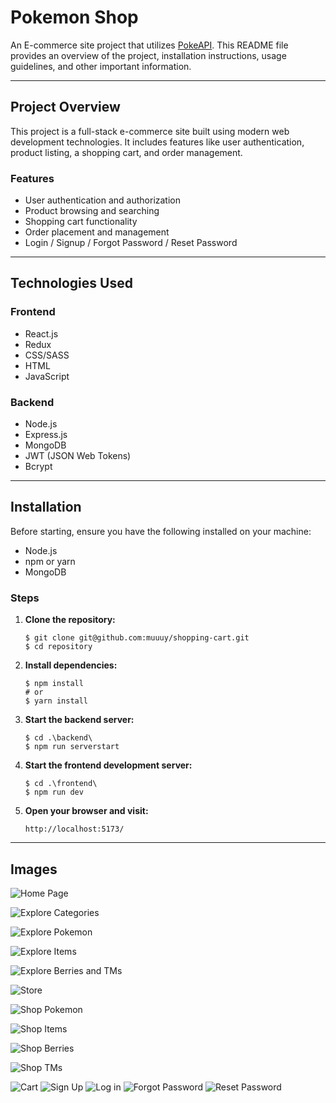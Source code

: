 # Pokemon Shop

An E-commerce site project that utilizes [PokeAPI](https://pokeapi.co/). This README file provides an overview of the project, installation instructions, usage guidelines, and other important information.

---

## Project Overview

This project is a full-stack e-commerce site built using modern web development technologies. It includes features like user authentication, product listing, a shopping cart, and order management.

### Features

- User authentication and authorization
- Product browsing and searching
- Shopping cart functionality
- Order placement and management
- Login / Signup / Forgot Password / Reset Password

---

## Technologies Used

### Frontend

- React.js
- Redux
- CSS/SASS
- HTML
- JavaScript

### Backend

- Node.js
- Express.js
- MongoDB
- JWT (JSON Web Tokens)
- Bcrypt

---

## Installation

Before starting, ensure you have the following installed on your machine:

- Node.js
- npm or yarn
- MongoDB

### Steps

1. **Clone the repository:**
   ```
   $ git clone git@github.com:muuuy/shopping-cart.git
   $ cd repository
   ```

2. **Install dependencies:**
   ```
   $ npm install
   # or
   $ yarn install
   ```

3. **Start the backend server:**
   ```
   $ cd .\backend\
   $ npm run serverstart
   ```

4. **Start the frontend development server:**
   ```
   $ cd .\frontend\
   $ npm run dev
   ```

5. **Open your browser and visit:**
   ```
   http://localhost:5173/
   ```

---

## Images

![Home Page](/store-images/homescreen.png)

![Explore Categories](/store-images/categories.png)

![Explore Pokemon](/store-images/explore-pokemon.png)

![Explore Items](/store-images/explore-items.png)

![Explore Berries and TMs](/store-images/explore-berries-tms.png)

![Store](/store-images/store.png)

![Shop Pokemon](/store-images/shop-pokemon.png)

![Shop Items](/store-images/shop-items.png)

![Shop Berries](/store-images/shop-berries.png)

![Shop TMs](/store-images/shop-tms.png)

![Cart](/store-images/cart.png) ![Sign Up](/store-images/sign-up.png) ![Log in](/store-images/sign-in.png) ![Forgot Password](/store-images/forgot.png) ![Reset Password](/store-images/reset.png)
